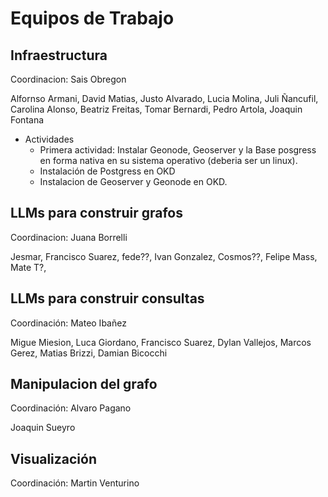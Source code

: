 # Equipos de Trabajo

## Infraestructura
Coordinacion: Sais Obregon

Alfornso Armani, David Matias, Justo Alvarado, Lucia Molina, Juli Ñancufil, Carolina Alonso, Beatriz Freitas, Tomar Bernardi, Pedro Artola, Joaquin Fontana
* Actividades
  * Primera actividad: Instalar Geonode, Geoserver y la Base posgress en forma nativa en su sistema operativo (deberia ser un linux).
  * Instalación de Postgress en OKD
  * Instalacion de Geoserver y Geonode en OKD.

## LLMs para construir grafos
Coordinacion: Juana Borrelli

Jesmar, Francisco Suarez, fede??, Ivan Gonzalez, Cosmos??, Felipe Mass, Mate T?, 

## LLMs para construir consultas
Coordinación: Mateo Ibañez

Migue Miesion, Luca Giordano, Francisco Suarez, Dylan Vallejos, Marcos Gerez, Matias Brizzi, Damian Bicocchi

## Manipulacion del grafo
Coordinación: Alvaro Pagano

Joaquin Sueyro

## Visualización
Coordinación: Martin Venturino

